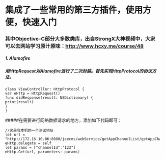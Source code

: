 # **集成了一些常用的第三方插件，使用方便，快速入门**
### 其中Objective-C部分大多数类库，出自StrongX大神视频中，大家可以去网站学习原汁原味：http://www.hcxy.me/course/48

##### 1. Alamofire
##### 用HttpRequest对Alamofire进行了二次封装。首先实现HttpProtocol的协议方法。
```
class ViewController: HttpProtocol {
var eHttp = HttpRequest()
func didResponse(result: NSDictionary) {
print(result)
}
}
```
#####在需要进行网络数据请求的地方，添加如下代码即可：

```
//这是我本机的一个测试地址
let url = "http://172.16.10.86:8080/jeecms/webService/getAppChannelList/getAppChannelList"
eHttp.delegate = self
let params = ["channelId":"123"]
eHttp.Get(url, parameters: params)
```